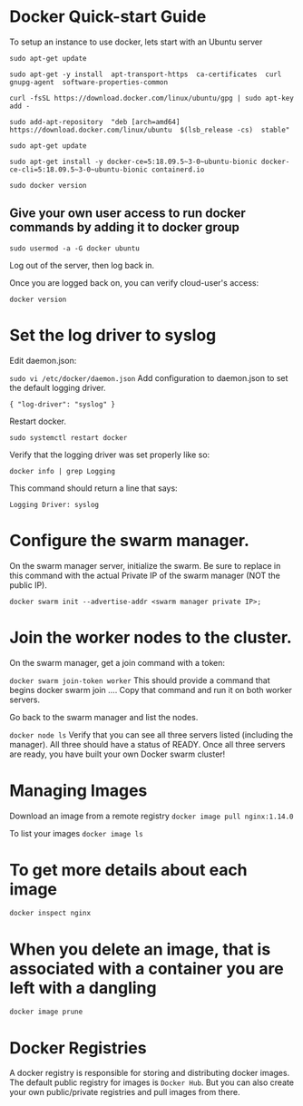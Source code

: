 # Docker Quick-start Guide
To setup an instance to use docker, lets start with an Ubuntu server 


`sudo apt-get update`

`sudo apt-get -y install 
  apt-transport-https 
  ca-certificates 
  curl 
  gnupg-agent 
  software-properties-common`
  
  
  `curl -fsSL https://download.docker.com/linux/ubuntu/gpg | sudo apt-key add -`


`sudo add-apt-repository 
  "deb [arch=amd64] https://download.docker.com/linux/ubuntu 
  $(lsb_release -cs) 
  stable"`
  
  
  ```sudo apt-get update```
  
  `sudo apt-get install -y docker-ce=5:18.09.5~3-0~ubuntu-bionic docker-ce-cli=5:18.09.5~3-0~ubuntu-bionic containerd.io`
  
  `sudo docker version`
  
  ## Give your own user access to run docker commands by adding it to docker group
  

`sudo usermod -a -G docker ubuntu`

Log out of the server, then log back in.

Once you are logged back on, you can verify cloud-user's access:

`docker version`

# Set the log driver to syslog
Edit daemon.json:

`sudo vi /etc/docker/daemon.json`
Add configuration to daemon.json to set the default logging driver.

`{
  "log-driver": "syslog"
}`

Restart docker.

`sudo systemctl restart docker`

Verify that the logging driver was set properly like so:

`docker info | grep Logging`

This command should return a line that says:

`Logging Driver: syslog`


# Configure the swarm manager.
On the swarm manager server, initialize the swarm. Be sure to replace <swarm manager private IP> in this command with the actual Private IP of the swarm manager (NOT the public IP).

`docker swarm init --advertise-addr <swarm manager private IP>;`


# Join the worker nodes to the cluster.
On the swarm manager, get a join command with a token:

`docker swarm join-token worker`
This should provide a command that begins docker swarm join .... Copy that command and run it on both worker servers.

Go back to the swarm manager and list the nodes.

`docker node ls`
Verify that you can see all three servers listed (including the manager). All three should have a status of READY. Once all three servers are ready, you have built your own Docker swarm cluster!



# Managing Images 

Download an image from a remote registry 
`docker image pull nginx:1.14.0`

To list your images 
`docker image ls`

# To get more details about each image 
`docker inspect nginx`

# When you delete an image, that is associated with a container you are left with a dangling 

`docker image prune`

# Docker Registries 

A docker registry is responsible for storing and distributing docker images. The default public registry for images is `Docker Hub`. But you can also create your own public/private registries and pull images from there. 
